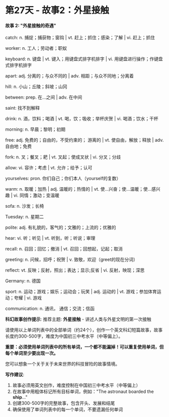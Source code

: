 # 第27天 - 故事2：外星接触

#### 故事 2: "外星接触的奇遇"

catch: n. 捕捉；捕获物；窗钩 | vt. 赶上；抓住；感染；了解 | vi. 赶上；抓住

worker: n. 工人；劳动者；职蚁

keyboard: n. 键盘 | vt. 键入；用键盘式排字机排字 | vi. 用键盘进行操作；作键盘式排字机排字

apart: adj. 分离的；与众不同的 | adv. 相距；与众不同地；分离着

hill: n. 小山；丘陵；斜坡；山冈

between: prep. 在…之间 | adv. 在中间

saint: 找不到解释

drink: n. 酒，饮料；喝酒 | vt. 喝，饮；吸收；举杯庆贺 | vi. 喝酒；饮水；干杯

morning: n. 早晨；黎明；初期

free: adj. 免费的；自由的，不受约束的； 游离的 | vt. 使自由，解放；释放 | adv. 自由地；免费

fork: n. 叉；餐叉；耙 | vt. 叉起；使成叉状 | vi. 分叉；分歧

allow: vi. 容许；考虑 | vt. 允许；给予；认可

yourselves: pron. 你们自己；你们本人（yourself的复数）

warm: n. 取暖；加热 | adj. 温暖的；热情的 | vt. 使…兴奋；使…温暖；使…感兴趣 | vi. 同情；激动；变温暖

sofa: n. 沙发；长椅

Tuesday: n. 星期二

polite: adj. 有礼貌的，客气的；文雅的；上流的；优雅的

hear: vi. 听；听见 | vt. 听到，听；听说；审理

recall: n. 召回；回忆；撤消 | vt. 召回；回想起，记起；取消

greeting: n. 问候，招呼；祝贺 | v. 致敬，欢迎（greet的现在分词）

reflect: vt. 反映；反射，照出；表达；显示;反省 | vi. 反射，映现；深思

Germany: n. 德国

sport: n. 运动；游戏；娱乐；运动会；玩笑 | adj. 运动的 | vt. 游戏；参加体育运动；夸耀 | vi. 游戏

communication: n. 通讯， 通信；交流；信函

**科幻故事创作提示**:
推荐主题: **外星接触** - 讲述人类与外星文明的第一次接触

请使用以上单词列表中的全部单词（约24个），创作一个英文科幻短篇故事，故事长度约300-500字，难度为中国初三中考水平（中等偏上）。

**重要：必须使用单词列表中的所有单词，一个都不能漏掉！可以重复使用单词，但每个单词至少要出现一次。**

您可以想象一个关于关于未来世界的科技冒险的故事情境。

**写作建议**: 
1. 故事必须用英文创作，难度控制在中国初三中考水平（中等偏上）
2. 在故事中用粗体标记所有目标单词，例如："The astronaut boarded the **ship**..."
3. 创建300-500字的完整故事，包含开头、发展和结尾
4. 确保使用了单词列表中的每一个单词，不要遗漏任何单词
